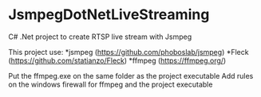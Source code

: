 # JsmpegDotNetLiveStreaming
C# .Net project to create RTSP live stream with Jsmpeg

This project use:
 *jsmpeg (https://github.com/phoboslab/jsmpeg)
 *Fleck (https://github.com/statianzo/Fleck)
 *ffmpeg (https://ffmpeg.org/)
 
Put the ffmpeg.exe on the same folder as the project executable
Add rules on the windows firewall for ffmpeg and the project executable